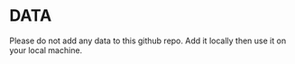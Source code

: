 # DATA

Please do not add any data to this github repo. Add it locally then use it on your local machine.